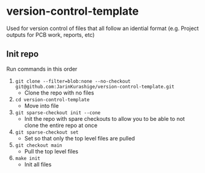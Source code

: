 # version-control-template
Used for version control of files that all follow an idential format (e.g. Project outputs for PCB work, reports, etc)

## Init repo

Run commands in this order

1. `git clone --filter=blob:none --no-checkout git@github.com:JarinKurashige/version-control-template.git`
	- Clone the repo with no files
2. `cd version-control-template`
	- Move into file
3. `git sparse-checkout init --cone`
	- Init the repo with spare checkouts to allow you to be able to not clone the entire repo at once
4. `git sparse-checkout set`
	- Set so that only the top level files are pulled
4. `git checkout main`
	- Pull the top level files
5. `make init`
	- Init all files
